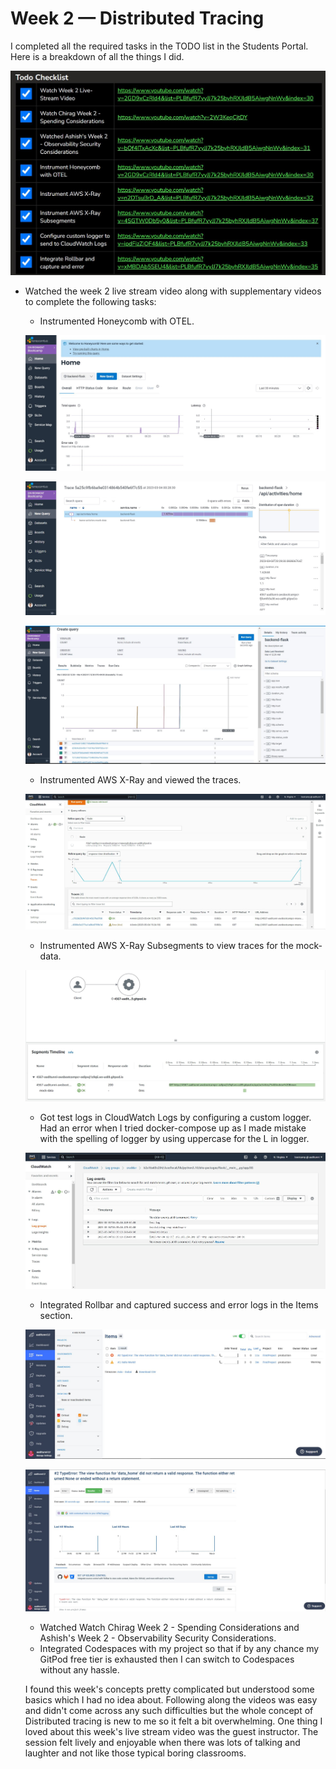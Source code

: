 # Week 2 — Distributed Tracing

I completed all the required tasks in the TODO list in the Students Portal. Here is a breakdown of all the things I did.

![Screenshot](https://github.com/aaditunni/aws-bootcamp-cruddur-2023/blob/main/journal/week2/todolist.JPG)

- Watched the week 2 live stream video along with supplementary videos to complete the following tasks:
    - Instrumented Honeycomb with OTEL.

    ![Screenshot](https://github.com/aaditunni/aws-bootcamp-cruddur-2023/blob/main/journal/week2/day62.JPG)
    
    ![Screenshot](https://github.com/aaditunni/aws-bootcamp-cruddur-2023/blob/main/journal/week2/day62.1.JPG)
    
    ![Screenshot](https://github.com/aaditunni/aws-bootcamp-cruddur-2023/blob/main/journal/week2/day62.2.JPG)

    - Instrumented AWS X-Ray and viewed the traces.
    
    ![Screenshot](https://github.com/aaditunni/aws-bootcamp-cruddur-2023/blob/main/journal/week2/xray%20traces.JPG)
    
    - Instrumented AWS X-Ray Subsegments to view traces for the mock-data.
    
    ![Screenshot](https://github.com/aaditunni/aws-bootcamp-cruddur-2023/blob/main/journal/week2/xray%20mock%20data.JPG)

    - Got test logs in CloudWatch Logs by configuring a custom logger. Had an error when I tried docker-compose up as I made mistake with the spelling of logger by using uppercase for the L in logger.

    ![Screenshot](https://github.com/aaditunni/aws-bootcamp-cruddur-2023/blob/main/journal/week2/cloudwatch%20logs.JPG)

    - Integrated Rollbar and captured success and error logs in the Items section.

    ![Screenshot](https://github.com/aaditunni/aws-bootcamp-cruddur-2023/blob/main/journal/week2/rollbar.JPG)
    
    ![Screenshot](https://github.com/aaditunni/aws-bootcamp-cruddur-2023/blob/main/journal/week2/rollbar%20error.JPG)

    - Watched Watch Chirag Week 2 - Spending Considerations and Ashish's Week 2 - Observability Security Considerations.
    - Integrated Codespaces with my project so that if by any chance my GitPod free tier is exhausted then I can switch to Codespaces without any hassle.

    I found this week's concepts pretty complicated but understood some basics which I had no idea about. Following along the videos was easy and didn't come across any such difficulties but the whole concept of Distributed tracing is new to me so it felt a bit overwhelming. One thing I loved about this week's live stream video was the guest instructor. The session felt lively and enjoyable when there was lots of talking and laughter and not like those typical boring classrooms. 
